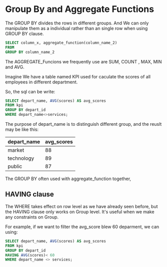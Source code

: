 # Group By and Aggregate Functions

The GROUP BY divides the rows in different groups. And We can only manipulate them as a individual rather than an single row when using GROUP BY clause.

```sql
SELECT column_x, aggregate_function(column_name_2)
FROM
GROUP BY column_name_2
```
The AGGREGATE_Funcions we frequently  use are SUM, COUNT , MAX, MIN and AVG.  

Imagine We have a table named KPI used for caculate the scores of all employees in different department.

So, the sql can be write: 

```sql
SELECT depart_name, AVG(scores) AS avg_scores
FROM kpi
GROUP BY depart_id
WHERE depart_name<>services;
```

The purpose of depart_name is to distinguish different group, and the reuslt may be like this:

|depart_name| avg_scores|
| --------- | ----- |
|market|88|
|technology|89|
|public| 87|


The GROUP BY often used with aggregate_function together,

## HAVING clause

The WHERE takes effect on row level as we have already seen before, but the HAVING clause only works on Group level.  It's useful when we make any constraints on Group.

For example, if we want to filter the avg_score blew 60 deparment, we can using:

```sql
SELECT depart_name, AVG(scores) AS avg_scores
FROM kpi
GROUP BY depart_id
HAVING AVG(scores)< 60
WHERE depart_name <> services;
```
